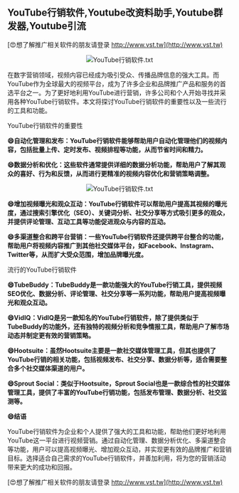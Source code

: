 ## **YouTube行销软件,Youtube改资料助手,Youtube群发器,Youtube引流**

[😍想了解推广相关软件的朋友请登录 http://www.vst.tw](http://www.vst.tw)

 <center><img src="https://vst.tw/MP4/tuiguang/png/6.png" alt="YouTube行销软件.txt"></center>

在数字营销领域，视频内容已经成为吸引受众、传播品牌信息的强大工具。而YouTube作为全球最大的视频平台，成为了许多企业和品牌推广产品和服务的首选平台之一。为了更好地利用YouTube进行营销，许多公司和个人开始寻找并采用各种YouTube行销软件。本文将探讨YouTube行销软件的重要性以及一些流行的工具和功能。

YouTube行销软件的重要性

**😄自动化管理和发布：YouTube行销软件能够帮助用户自动化管理他们的视频内容，包括批量上传、定时发布、视频排程等功能，从而节省时间和精力。**

**😄数据分析和优化：这些软件通常提供详细的数据分析功能，帮助用户了解其观众的喜好、行为和反馈，从而进行更精准的视频内容优化和营销策略调整。**

 <center><img src="https://vst.tw/MP4/tuiguang/png/6.png" alt="YouTube行销软件.txt"></center>

**😄增加视频曝光和观众互动：YouTube行销软件可以帮助用户提高其视频的曝光度，通过搜索引擎优化（SEO）、关键词分析、社交分享等方式吸引更多的观众，并提供评论管理、互动工具等功能促进观众与内容的互动。**

**😄多渠道整合和跨平台营销：一些YouTube行销软件还提供跨平台整合的功能，帮助用户将视频内容推广到其他社交媒体平台，如Facebook、Instagram、Twitter等，从而扩大受众范围，增加品牌曝光度。**

流行的YouTube行销软件

**😄TubeBuddy：TubeBuddy是一款功能强大的YouTube行销工具，提供视频SEO优化、数据分析、评论管理、社交分享等一系列功能，帮助用户提高视频曝光和观众互动。**

**😄VidIQ：VidIQ是另一款知名的YouTube行销软件，除了提供类似于TubeBuddy的功能外，还有独特的视频分析和竞争情报工具，帮助用户了解市场动态并制定更有效的营销策略。**

**😄Hootsuite：虽然Hootsuite主要是一款社交媒体管理工具，但其也提供了YouTube行销的相关功能，包括视频发布、社交分享、数据分析等，适合需要整合多个社交媒体渠道的用户。**

**😄Sprout Social：类似于Hootsuite，Sprout Social也是一款综合性的社交媒体管理工具，提供了丰富的YouTube行销功能，包括发布管理、数据分析、社交监测等。**

**😄结语**

YouTube行销软件为企业和个人提供了强大的工具和功能，帮助他们更好地利用YouTube这一平台进行视频营销。通过自动化管理、数据分析优化、多渠道整合等功能，用户可以提高视频曝光、增加观众互动，并实现更有效的品牌推广和营销目标。选择适合自己需求的YouTube行销软件，并善加利用，将为您的营销活动带来更大的成功和回报。

[😍想了解推广相关软件的朋友请登录 http://www.vst.tw](http://www.vst.tw)



